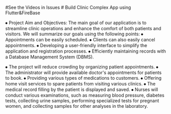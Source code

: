 #See the Videos in Issues #
 Build Clinic Complex App using Flutter&FireBase

 ⦁	Project Aim and Objectives:
The main goal of our application is to streamline clinic operations and enhance the comfort of both patients and visitors. We will summarize our goals using the following points:
⦁	Appointments can be easily scheduled.
⦁	Clients can also easily cancel appointments.
⦁	Developing a user-friendly interface to simplify the application and registration processes.
⦁	Efficiently maintaining records with a Database Management System (DBMS).

⦁	The project will reduce crowding by organizing patient appointments.
⦁	The administrator will provide available doctor's appointments for patients to book.
⦁	Providing various types of medications to customers.
⦁	Offering home visit services to spare patients from visiting various clinics.
⦁	The medical record filling by the patient is displayed and saved.
⦁	Nurses will conduct various examinations, such as measuring blood pressure, diabetes tests, collecting urine samples, performing specialized tests for pregnant women, and collecting samples for other analyses in the laboratory.
